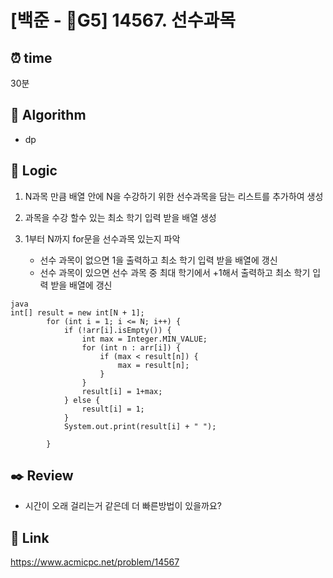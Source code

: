 # [백준 - G5] 14567. 선수과목
 
## ⏰  **time**
30분

## :pushpin: **Algorithm**
- dp


## :round_pushpin: **Logic**
1. N과목 만큼 배열 안에 N을 수강하기 위한 선수과목을 담는 리스트를 추가하여 생성

2. 과목을 수강 할수 있는 최소 학기 입력 받을 배열 생성

3. 1부터 N까지 for문을 선수과목 있는지 파악
   	- 선수 과목이 없으면 1을 출력하고 최소 학기 입력 받을 배열에 갱신
   	- 선수 과목이 있으면 선수 과목 중 최대 학기에서 +1해서 출력하고 최소 학기 입력 받을 배열에 갱신
```
java
int[] result = new int[N + 1];
		for (int i = 1; i <= N; i++) {
			if (!arr[i].isEmpty()) {
				int max = Integer.MIN_VALUE;
				for (int n : arr[i]) {
					if (max < result[n]) {
						max = result[n];
					}
				}
				result[i] = 1+max;
			} else {
				result[i] = 1;
			}
			System.out.print(result[i] + " ");

		}
```

## :black_nib: **Review**
- 시간이 오래 걸리는거 같은데 더 빠른방법이 있을까요?



## 📡 Link
https://www.acmicpc.net/problem/14567
